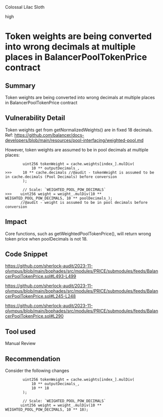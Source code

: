 Colossal Lilac Sloth

high

# Token weights are being converted into wrong decimals at multiple places in BalancerPoolTokenPrice contract

## Summary
Token weights are being converted into wrong decimals at multiple places in BalancerPoolTokenPrice contract
## Vulnerability Detail
Token weights get from getNormalizedWeights() are in fixed 18 decimals.
Ref: https://github.com/balancer/docs-developers/blob/main/resources/pool-interfacing/weighted-pool.md

However, token weights are assumed to be in pool decimals at multiple places:
```solidity
        uint256 tokenWeight = cache.weights[index_].mulDiv(
            10 ** outputDecimals_,
>>>     10 ** cache.decimals //@audit - tokenWeight is assumed to be in cache.decimals (Pool Decimals) before conversion
        );
```
```solidity
        // Scale: `WEIGHTED_POOL_POW_DECIMALS`
>>>    uint256 weight = weight_.mulDiv(10 ** WEIGHTED_POOL_POW_DECIMALS, 10 ** poolDecimals_);
       //@audit - weight is assumed to be in pool decimals before conversion
```
## Impact
Core functions, such as getWeightedPoolTokenPrice(), will return wrong token price when poolDecimals is not 18. 
## Code Snippet
https://github.com/sherlock-audit/2023-11-olympus/blob/main/bophades/src/modules/PRICE/submodules/feeds/BalancerPoolTokenPrice.sol#L493-L499

https://github.com/sherlock-audit/2023-11-olympus/blob/main/bophades/src/modules/PRICE/submodules/feeds/BalancerPoolTokenPrice.sol#L245-L248

https://github.com/sherlock-audit/2023-11-olympus/blob/main/bophades/src/modules/PRICE/submodules/feeds/BalancerPoolTokenPrice.sol#L290


## Tool used

Manual Review

## Recommendation
Consider the following changes
```solidity
        uint256 tokenWeight = cache.weights[index_].mulDiv(
            10 ** outputDecimals_,
            10 ** 18
        );
```
```solidity
        // Scale: `WEIGHTED_POOL_POW_DECIMALS`
       uint256 weight = weight_.mulDiv(10 ** WEIGHTED_POOL_POW_DECIMALS, 10 ** 18);
```     